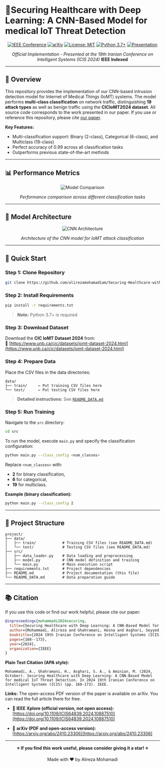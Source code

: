 # 🏥Securing Healthcare with Deep Learning: A CNN-Based Model for medical IoT Threat Detection

<div align="center">

[![IEEE Conference](https://img.shields.io/badge/IEEE-ICIS%202024-blue.svg)](https://doi.org/10.1109/ICIS64839.2024.10887510)
[![arXiv](https://img.shields.io/badge/arXiv-2410.23306-b31b1b.svg)](https://arxiv.org/abs/2410.23306)
[![License: MIT](https://img.shields.io/badge/License-MIT-yellow.svg)](LICENSE)
[![Python 3.7+](https://img.shields.io/badge/python-3.7+-blue.svg)](https://www.python.org/downloads/)
[![Presentation](https://img.shields.io/badge/YouTube-Presentation-red.svg)](https://youtu.be/hPV5H9kTbYM?si=fWtb_eaIiLQ3uGEy)

*Official Implementation - Presented at the 19th Iranian Conference on Intelligent Systems (ICIS 2024)* **IEEE Indexed**
</div>


---

## 🔬 Overview
This repository provides the implementation of our CNN-based intrusion detection model for Internet of Medical Things (IoMT) systems. The model performs **multi-class classification** on network traffic, distinguishing **19 attack types** as well as benign traffic using the **CICIoMT2024 dataset**. All source code corresponds to the work presented in our paper. If you use or reference this repository, please cite [our paper](#-citation).

**Key Features:**
- Multi-classification support: Binary (2-class), Categorical (6-class), and Multiclass (19-class)
- Perfect accuracy of 0.99 across all classification tasks
- Outperforms previous state-of-the-art methods
---

## 📊 Performance Metrics

<div align="center">

![Model Comparison](https://github.com/user-attachments/assets/7dc2bd46-c2ea-49cb-b94f-7ee42b268d56)

*Performance comparison across different classification tasks*

</div>

---

## 🧠 Model Architecture

<div align="center">

![CNN Architecture](https://github.com/user-attachments/assets/e76e8cb4-a185-4726-abcb-b50482786088)

*Architecture of the CNN model for IoMT attack classification*

</div>

---

## 🚀 Quick Start

### Step 1: Clone Repository
```bash
git clone https://github.com/alirezamohamadiam/Securing-Healthcare-with-Deep-Learning-A-CNN-Based-Model-for-medical-IoT-Threat-Detection.git
```

### Step 2: Install Requirements
```bash
pip install -r requirements.txt
```
> **Note:** Python 3.7+ is required

### Step 3: Download Dataset
Download the **CIC IoMT Dataset 2024** from:  
🔗 [https://www.unb.ca/cic/datasets/iomt-dataset-2024.html](https://www.unb.ca/cic/datasets/iomt-dataset-2024.html)

### Step 4: Prepare Data
Place the CSV files in the data directories:
```
data/
├── train/     ← Put training CSV files here
└── test/      ← Put testing CSV files here
```
> **Detailed instructions:** See [`README_DATA.md`](https://github.com/alirezamohamadiam/Securing-Healthcare-with-Deep-Learning-A-CNN-Based-Model-for-medical-IoT-Threat-Detection/blob/main/README_DATA.md)

### Step 5: Run Training
Navigate to the `src` directory:
```bash
cd src
```
To run the model, execute `main.py` and specify the classification configuration:
```bash
python main.py --class_config <num_classes>
```

Replace `<num_classes>` with:
- **2** for binary classification,
- **6** for categorical,
- **19** for multiclass.

**Example (binary classification):**
```bash
python main.py --class_config 2
```
---

## 📂 Project Structure

```
project/
├── data/
│   ├── train/            # Training CSV files (see README_DATA.md)
│   └── test/             # Testing CSV files (see README_DATA.md)
├── src/
│   ├── data_loader.py    # Data loading and preprocessing
│   ├── model.py          # CNN model definition and training
│   └── main.py           # Main execution script
├── requirements.txt      # Project dependencies
├── README.md             # Project documentation (this file)
└── README_DATA.md        # Data preparation guide
```
---

## 📚 Citation

If you use this code or find our work helpful, please cite our paper:
```bibtex
@inproceedings{mohammadi2024securing,
  title={Securing Healthcare with Deep Learning: A CNN-Based Model for medical IoT Threat Detection},
  author={Mohammadi, Alireza and Ghahramani, Hosna and Asghari, Seyyed Amir and Aminian, Mehdi},
  booktitle={2024 19th Iranian Conference on Intelligent Systems (ICIS)},
  pages={168--173},
  year={2024},
  organization={IEEE}
}
```
**Plain Text Citation (APA style):**
```
Mohammadi, A., Ghahramani, H., Asghari, S. A., & Aminian, M. (2024, October). Securing Healthcare with Deep Learning: A CNN-Based Model for medical IoT Threat Detection. In 2024 19th Iranian Conference on Intelligent Systems (ICIS) (pp. 168-173). IEEE.
```

**Links:**
The open-access PDF version of the paper is available on arXiv. You can read the full article there for free. 

* 📄 **IEEE Xplore (official version, not open access):**
  [https://doi.org/10.1109/ICIS64839.2024.10887510](https://doi.org/10.1109/ICIS64839.2024.10887510)

* 📄 **arXiv (PDF and open-access version):**
  [https://arxiv.org/abs/2410.23306](https://arxiv.org/abs/2410.23306)
---

<div align="center">

**⭐ If you find this work useful, please consider giving it a star! ⭐**

Made with ❤️ by Alireza Mohamadi

</div>
























